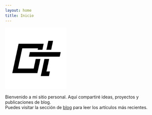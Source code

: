 ```yaml
---
layout: home
title: Inicio
---
```


<img src="OT logo.png" alt="Logo OT" style="max-width: 200px;"/>

Bienvenido a mi sitio personal. Aquí compartiré ideas, proyectos y publicaciones de blog.  
Puedes visitar la sección de [blog](/blog/) para leer los artículos más recientes.
